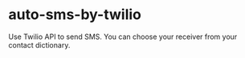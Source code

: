 # auto-sms-by-twilio

Use Twilio API to send SMS.
You can choose your receiver from your contact dictionary.
